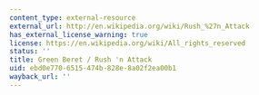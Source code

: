 ```yaml
---
content_type: external-resource
external_url: http://en.wikipedia.org/wiki/Rush_%27n_Attack
has_external_license_warning: true
license: https://en.wikipedia.org/wiki/All_rights_reserved
status: ''
title: Green Beret / Rush 'n Attack
uid: ebd0e770-6515-474b-828e-8a02f2ea00b1
wayback_url: ''
---
```

